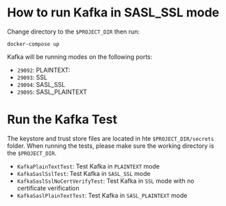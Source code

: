 # How to run Kafka in SASL_SSL mode
Change directory to the `$PROJECT_DIR` then run:
```
docker-compose up
```
Kafka will be running modes on the following ports:

- `29092`: PLAINTEXT: 
- `29093`: SSL
- `29094`: SASL_SSL
- `29095`: SASL_PLAINTEXT

# Run the Kafka Test
The keystore and trust store files are located in hte `$PROJECT_DIR/secrets` folder. When running the tests, please make sure the working directory is the `$PROJECT_DIR`.

- `KafkaPlainTextTest`: Test Kafka in `PLAINTEXT` mode
- `KafkaSaslSslTest`: Test Kafka in `SASL_SSL` mode
- `KafkaSaslSslNoCertVerifyTest`: Test Kafka in `SSL` mode with no certificate verification
- `KafkaSaslPlainTextTest`: Test Kafka in `SASL_PLAINTEXT` mode

